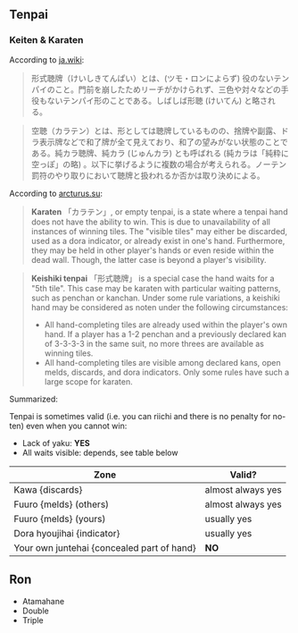 ## Tenpai

### Keiten & Karaten

According to [ja.wiki][karaten-wiki]:

> 形式聴牌（けいしきてんぱい）とは、(ツモ・ロンによらず) 役のないテンパイのこと。門前を崩したためリーチがかけられず、三色や対々などの手役もないテンパイ形のことである。しばしば形聴 (けいてん) と略される。

> 空聴（カラテン）とは、形としては聴牌しているものの、捨牌や副露、ドラ表示牌などで和了牌が全て見えており、和了の望みがない状態のことである。純カラ聴牌、純カラ (じゅんカラ) とも呼ばれる (純カラは「純粋に空っぽ」の略) 。以下に挙げるように複数の場合が考えられる。ノーテン罰符のやり取りにおいて聴牌と扱われるか否かは取り決めによる。

According to [arcturus.su][karaten-arcturus]:

> **Karaten** 「カラテン」, or empty tenpai, is a state where a tenpai hand does not have the ability to win. This is due to unavailability of all instances of winning tiles. The "visible tiles" may either be discarded, used as a dora indicator, or already exist in one's hand. Furthermore, they may be held in other player's hands or even reside within the dead wall. Though, the latter case is beyond a player's visibility.

> **Keishiki tenpai** 「形式聴牌」 is a special case the hand waits for a "5th tile". This case may be karaten with particular waiting patterns, such as penchan or kanchan. Under some rule variations, a keishiki hand may be considered as noten under the following circumstances:
> *   All hand-completing tiles are already used within the player's own hand. If a player has a 1-2 penchan and a previously declared kan of 3-3-3-3 in the same suit, no more threes are available as winning tiles.
> *   All hand-completing tiles are visible among declared kans, open melds, discards, and dora indicators. Only some rules have such a large scope for karaten.

Summarized:

Tenpai is sometimes valid (i.e. you can riichi and there is no penalty for no-ten) even when you cannot win:

*   Lack of yaku: **YES**
*   All waits visible: depends, see table below

Zone | Valid?
-----|--------
Kawa {discards} | almost always yes
Fuuro {melds} (others) | almost always yes
Fuuro {melds} (yours) | usually yes
Dora hyoujihai {indicator} | usually yes
Your own juntehai {concealed part of hand} | **NO**


[karaten-wiki]: https://ja.wikipedia.org/wiki/%E8%81%B4%E7%89%8C#.E3.83.8E.E3.83.BC.E3.83.86.E3.83.B3.E7.BD.B0.E7.AC.A6.E3.81.AB.E9.96.A2.E4.BF.82.E3.81.99.E3.82.8B.E8.81.B4.E7.89.8C

[karaten-arcturus]: http://arcturus.su/wiki/Tenpai


## Ron

<!-- TODO -->

*   Atamahane
*   Double
*   Triple

[ron-wiki]: https://ja.wikipedia.org/wiki/%E5%92%8C%E4%BA%86#.E9.A0.AD.E3.83.8F.E3.83.8D.E3.83.BB.E3.83.80.E3.83.96.E3.83.AD.E3.83.B3.E3.83.BB.E4.B8.89.E5.AE.B6.E5.92.8C

